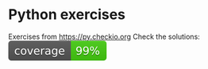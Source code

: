 # Python exercises

Exercises from https://py.checkio.org
Check the solutions: ![coverage badge](./coverage.svg)